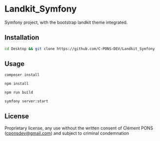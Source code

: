# Landkit_Symfony

Symfony project, with the bootstrap landkit theme integrated.

## Installation

```bash
cd Desktop && git clone https://github.com/C-PONS-DEV/Landkit_Symfony
```

## Usage

```bash
composer install
```

```bash
npm install
```

```bash
npm run build
```

```bash
symfony server:start
```

## License
Proprietary license, any use without the written consent of Clément PONS (cponsdev@gmail.com) and subject to criminal condemnation